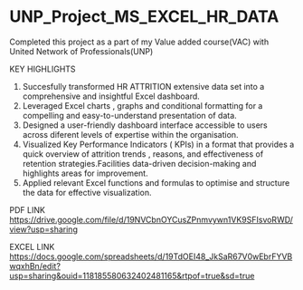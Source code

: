 # UNP_Project_MS_EXCEL_HR_DATA

Completed this project as a part of my Value added course(VAC) with United Network of Professionals(UNP)

KEY HIGHLIGHTS

1) Succesfully transformed HR ATTRITION extensive data set into a comprehensive and insightful Excel dashboard.
2) Leveraged Excel charts , graphs and conditional formatting for a compelling and easy-to-understand presentation of data.
3) Designed a user-friendly dashboard interface accessible to users across diferent levels of expertise within the organisation.
4) Visualized Key Performance Indicators ( KPIs) in a format that provides a quick overview of attrition trends , reasons, and effectiveness of retention strategies.Facilities data-driven decision-making and highlights areas for improvement.
5) Applied relevant Excel functions and formulas to optimise and structure the data for effective visualization.
   
PDF LINK
https://drive.google.com/file/d/19NVCbnOYCusZPnmvywn1VK9SFIsvoRWD/view?usp=sharing

EXCEL LINK
https://docs.google.com/spreadsheets/d/19TdOEI48_JkSaR67V0wEbrFYVBwqxhBn/edit?usp=sharing&ouid=118185580632402481165&rtpof=true&sd=true
